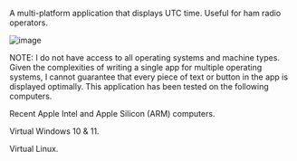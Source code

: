 A multi-platform application that displays UTC time.  Useful for ham radio operators.

![image](https://github.com/user-attachments/assets/d4a562c7-db33-48be-b0fb-3e0aa940483e)

NOTE: I do not have access to all operating systems and machine types.  Given the complexities of writing a single app for multiple operating systems, I cannot guarantee that every piece of text or button in the app is displayed optimally.  This application has been tested on the following computers.

Recent Apple Intel and Apple Silicon (ARM) computers.

Virtual Windows 10 & 11.

Virtual Linux.
